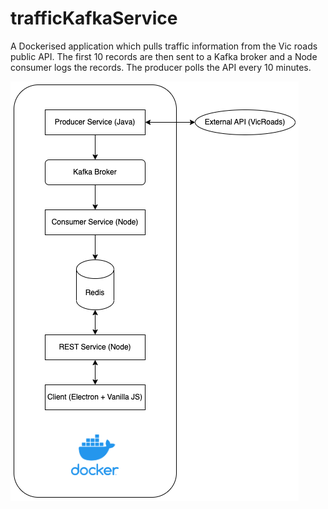 # trafficKafkaService
A Dockerised application which pulls traffic information from the Vic roads public API. The first 10 records
are then sent to a Kafka broker and a Node consumer logs the records. The producer polls the API every 10 minutes.

![Diagram](https://github.com/GregBaughDev/trafficKafkaService/blob/main/traffic.drawio.png)